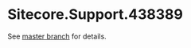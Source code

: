 # Sitecore.Support.438389

See [master branch](https://github.com/sitecoresupport/Sitecore.Support.438389) for details.